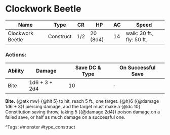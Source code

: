 # Clockwork Beetle

| Name | Type | CR | HP | AC | Speed |
|------|------|----|----|----|-------|
| Clockwork Beetle | Construct | 1/2 | 20 (8d4) | 14 | walk: 30 ft., fly: 50 ft. |

### Actions:

| Ability | Damage | Save DC & Type | On Successful Save |
|---------|--------|----------------|--------------------|
| Bite | 1d6 + 3 + 2d4 | 10 | - |


**Bite.** {@atk mw} {@hit 5} to hit, reach 5 ft., one target. {@h}6 ({@damage 1d6 + 3}) piercing damage, and the target must make a {@dc 10} Constitution saving throw, taking 5 ({@damage 2d4}) poison damage on a failed save, or half as much damage on a successful one.

^Tags: #monster #type_construct